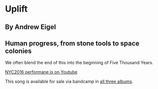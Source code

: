 #  Uplift
## By Andrew Eigel
## Human progress, from stone tools to space colonies

We often blend the end of this into the beginning of Five Thousand Years.

[NYC2016 performane is on Youtube](https://www.youtube.com/watch?v=4OR4xhTdlfk&index=5&list=PL2kAZU4YexD8EtbrNfI6RP0rjsTAIYwK6)

This song is available for sale via bandcamp in [all three albums](https://humanistculture.bandcamp.com/).

